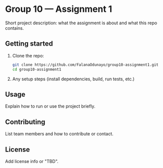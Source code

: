 # Group 10 — Assignment 1

Short project description: what the assignment is about and what this repo contains.

## Getting started

1. Clone the repo:
   ```bash
   git clone https://github.com/FalanaOdunayo/group10-assignment1.git
   cd group10-assignment1
   ```

2. Any setup steps (install dependencies, build, run tests, etc.)

## Usage

Explain how to run or use the project briefly.

## Contributing

List team members and how to contribute or contact.

## License

Add license info or "TBD".
